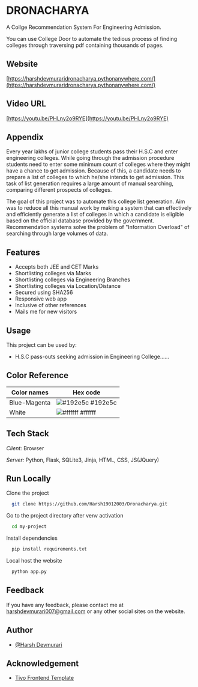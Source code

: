 # DRONACHARYA

A Collge Recommendation System For Engineering Admission.

You can use College Door to automate the tedious process of finding colleges through traversing pdf containing thousands of pages.

## Website

[https://harshdevmuraridronacharya.pythonanywhere.com/](https://harshdevmuraridronacharya.pythonanywhere.com/)

## Video URL

[https://youtu.be/PHLny2o9RYE](https://youtu.be/PHLny2o9RYE)

## Appendix

Every year lakhs of junior college students pass their H.S.C and enter engineering colleges. While going through the admission procedure students need to enter some minimum count of colleges where they might have a chance to get admission. Because of this, a candidate needs to prepare a list of colleges to which he/she intends to get admission. This task of list generation requires a large amount of manual searching, comparing different prospects of colleges.

The goal of this project was to automate this college list generation. Aim was to reduce all this manual work by making a system that can effectively and efficiently generate a list of colleges in which a candidate is eligible based on the official database provided by the government. Recommendation systems solve the problem of "Information Overload" of searching through large volumes of data.


## Features

- Accepts both JEE and CET Marks
- Shortlisting colleges via Marks
- Shortlisting colleges via Engineering Branches
- Shortlisting colleges via Location/Distance
- Secured using SHA256
- Responsive web app
- Inclusive of other references
- Mails me for new visitors


## Usage

This project can be used by:

- H.S.C pass-outs seeking admission in Engineering College......

## Color Reference

| Color names       | Hex code                                                            |
| ----------------- | ------------------------------------------------------------------ |
| Blue-Magenta | ![#192e5c](https://via.placeholder.com/10/5f4dee?text=+) #192e5c |
| White        | ![#ffffff](https://via.placeholder.com/10/ffffff?text=+) #ffffff |


## Tech Stack

*Client:* Browser

*Server:* Python, Flask, SQLite3, Jinja, HTML, CSS, JS(JQuery)


## Run Locally

Clone the project

```bash
  git clone https://github.com/Harsh19012003/Dronacharya.git
```

Go to the project directory after venv activation

```bash
  cd my-project
```

Install dependencies

```bash
  pip install requirements.txt
```

Local host the website

```bash
  python app.py
```

## Feedback

If you have any feedback, please contact me at harshdevmurari007@gmail.com or any other social sites on the website.

## Author

- [@Harsh Devmurari](https://github.com/Harsh19012003)


## Acknowledgement

 - [Tivo Frontend Template](https://inovatik.com/)
